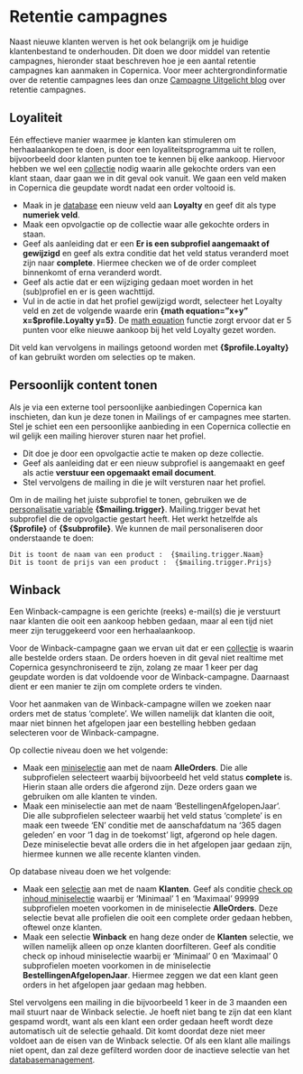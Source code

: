 # Retentie campagnes
Naast nieuwe klanten werven is het ook belangrijk om je huidige klantenbestand te onderhouden. Dit doen we door middel van retentie campagnes, hieronder staat beschreven hoe je een aantal retentie campagnes kan aanmaken in Copernica. Voor meer achtergrondinformatie over de retentie campagnes lees dan onze [Campagne Uitgelicht blog](https://www.copernica.com/nl/blog/post/campagne-uitgelicht-editie-4-retentiecampagnes) over retentie campagnes. 

## Loyaliteit
Eén effectieve manier waarmee je klanten kan stimuleren om herhaalaankopen te doen, is door een loyaliteitsprogramma uit te rollen, bijvoorbeeld door klanten punten toe te kennen bij elke aankoop. Hiervoor hebben we wel een  [collectie](./database-collections)  nodig waarin alle gekochte orders van een klant staan, daar gaan we in dit geval ook vanuit.  We gaan een veld maken in Copernica die geupdate wordt nadat een order voltooid is. 
 
- Maak in je [database](./database-profiles) een nieuw veld aan **Loyalty** en geef dit als type **numeriek veld**.  
- Maak een opvolgactie op de collectie waar alle gekochte orders in staan. 
- Geef als aanleiding dat er een **Er is een subprofiel aangemaakt of gewijzigd** en geef als extra conditie dat het veld status veranderd moet zijn naar **complete**. Hiermee checken we of de order compleet binnenkomt of erna veranderd wordt. 
- Geef als actie dat er een wijziging gedaan moet worden in het (sub)profiel en er is geen wachttijd. 
- Vul in de actie in dat het profiel gewijzigd wordt, selecteer het Loyalty veld en zet de volgende waarde erin **{math equation=”x+y” x=$profile.Loyalty y=5}**.  De [math equation](./publisher-personalization-functions#math) functie zorgt ervoor dat er 5 punten voor elke nieuwe aankoop bij het veld Loyalty gezet worden.

Dit veld kan vervolgens in mailings getoond worden met **{$profile.Loyalty}** of kan gebruikt worden om selecties op te maken.  

## Persoonlijk content tonen
Als je via een externe tool persoonlijke aanbiedingen Copernica kan inschieten, dan kun je deze tonen in Mailings of er campagnes mee starten. Stel je schiet een een persoonlijke aanbieding in een Copernica collectie en wil gelijk een mailing hierover sturen naar het profiel. 

- Dit doe je door een opvolgactie actie te maken op deze collectie.
- Geef als aanleiding dat er een nieuw subprofiel is aangemaakt en geef als actie **verstuur een opgemaakt email document**.
- Stel vervolgens de mailing in die je wilt versturen naar het profiel. 

Om in de mailing het juiste subprofiel te tonen, gebruiken we de [personalisatie variable](./publisher-personalization-variables) **{$mailing.trigger}**. Mailing.trigger bevat het subprofiel die de opvolgactie gestart heeft. Het werkt hetzelfde als **{$profile}**  of **{$subprofile}**.
We kunnen de mail personaliseren door onderstaande te doen:
```
Dit is toont de naam van een product :  {$mailing.trigger.Naam}
Dit is toont de prijs van een product :  {$mailing.trigger.Prijs}
```


## Winback
Een Winback-campagne is een gerichte (reeks) e-mail(s) die je verstuurt naar klanten die ooit een aankoop hebben gedaan, maar al een tijd niet meer zijn teruggekeerd voor een herhaalaankoop.  

Voor de Winback-campagne gaan we ervan uit dat er een [collectie](./database-collections) is waarin alle bestelde orders staan. De orders hoeven in dit geval niet realtime met Copernica gesynchroniseerd te zijn, zolang ze maar 1 keer per dag geupdate worden is dat voldoende voor de Winback-campagne. Daarnaast dient er een manier te zijn om complete orders te vinden. 

Voor het aanmaken van de Winback-campagne willen we zoeken naar orders met de status ‘complete’. We willen namelijk dat klanten die ooit, maar niet binnen het afgelopen jaar een bestelling hebben gedaan selecteren voor de Winback-campagne.

Op collectie niveau doen we het volgende:

- Maak een [miniselectie](./database-collections#selecties-en-miniselecties) aan met de naam **AlleOrders**. Die alle subprofielen selecteert waarbij bijvoorbeeld het veld status **complete** is. Hierin staan alle orders die afgerond zijn. Deze orders gaan we gebruiken om alle klanten te vinden.
- Maak een miniselectie aan met de naam ‘BestellingenAfgelopenJaar’. Die alle subprofielen selecteer waarbij het veld status ‘complete’ is en maak een tweede ‘EN’ conditie met de aanschafdatum na ‘365 dagen geleden’ en voor ‘1 dag in de toekomst’ ligt, afgerond op hele dagen. Deze miniselectie bevat alle orders die in het afgelopen jaar gedaan zijn, hiermee kunnen we alle recente klanten vinden.

Op database niveau doen we het volgende:
- Maak een [selectie](./database-selections-introduction) aan met de naam **Klanten**. Geef als conditie [check op inhoud miniselectie](./database-selections-introduction#check-op-inhoud-van-(mini)selectie) waarbij er ‘Minimaal’ 1 en ‘Maximaal’ 99999 subprofielen moeten voorkomen in de miniselectie **AlleOrders**. Deze selectie bevat alle profielen die ooit een complete order gedaan hebben, oftewel onze klanten. 
- Maak een selectie **Winback** en hang deze onder de **Klanten** selectie, we willen namelijk alleen op onze klanten doorfilteren. Geef als conditie check op inhoud miniselectie waarbij er ‘Minimaal’ 0 en ‘Maximaal’ 0 subprofielen moeten voorkomen in de miniselectie **BestellingenAfgelopenJaar**. Hiermee zeggen we dat een klant geen orders in het afgelopen jaar gedaan mag hebben.

Stel vervolgens een mailing in die bijvoorbeeld 1 keer in de 3 maanden een mail stuurt naar de Winback selectie.  Je hoeft niet bang te zijn dat een klant gespamd wordt, want als een klant een order gedaan heeft wordt deze automatisch uit de selectie gehaald. Dit komt doordat deze niet meer voldoet aan de eisen van de Winback selectie. Of als een klant alle mailings niet opent, dan zal deze gefilterd worden door de inactieve selectie van het [databasemanagement](./database-management). 

